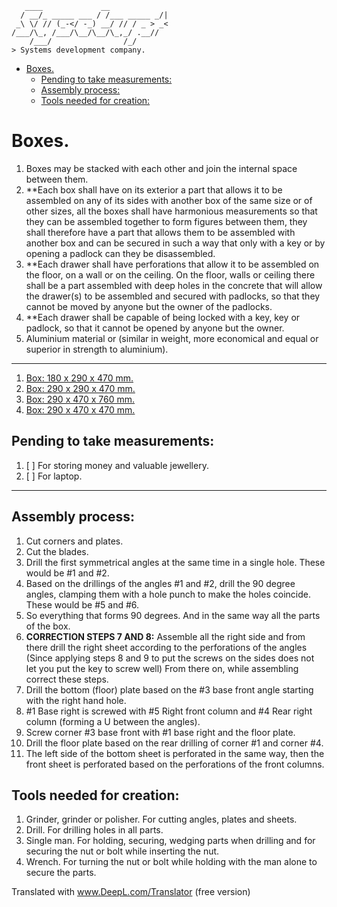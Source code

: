 ```console
   ____             __             
  / __/_ _____ ___ / /___ _____ _/|
 _\ \/ // (_-</ -_) __/ // / _ > _<
/___/\_, /___/\__/\__/\_,_/ .__//  
    /___/                /_/       
> Systems development company.
```

- [Boxes.](#boxes)
  - [Pending to take measurements:](#pending-to-take-measurements)
  - [Assembly process:](#assembly-process)
  - [Tools needed for creation:](#tools-needed-for-creation)

# Boxes.

1. Boxes may be stacked with each other and join the internal space between them.
2. **Each box shall have on its exterior a part that allows it to be assembled on any of its sides with another box of the same size or of other sizes, all the boxes shall have harmonious measurements so that they can be assembled together to form figures between them, they shall therefore have a part that allows them to be assembled with another box and can be secured in such a way that only with a key or by opening a padlock can they be disassembled.
3. **Each drawer shall have perforations that allow it to be assembled on the floor, on a wall or on the ceiling. On the floor, walls or ceiling there shall be a part assembled with deep holes in the concrete that will allow the drawer(s) to be assembled and secured with padlocks, so that they cannot be moved by anyone but the owner of the padlocks.
4. **Each drawer shall be capable of being locked with a key, key or padlock, so that it cannot be opened by anyone but the owner.
5. Aluminium material or (similar in weight, more economical and equal or superior in strength to aluminium).

----

1. [Box: 180 x 290 x 470 mm.](./180x290x470mm.md)
2. [Box: 290 x 290 x 470 mm.](./290x290x470mm.md)
3. [Box: 290 x 470 x 760 mm.](./290x470x760mm.md)
4. [Box: 290 x 470 x 470 mm.](./290x470x470x470mm.md)

## Pending to take measurements:

1. [ ] For storing money and valuable jewellery.
2. [ ] For laptop.

----

## Assembly process:

1. Cut corners and plates.
2. Cut the blades.
3. Drill the first symmetrical angles at the same time in a single hole. These would be #1 and #2.
4. Based on the drillings of the angles #1 and #2, drill the 90 degree angles, clamping them with a hole punch to make the holes coincide. These would be #5 and #6.
5. So everything that forms 90 degrees. And in the same way all the parts of the box. 
6. **CORRECTION STEPS 7 AND 8:** Assemble all the right side and from there drill the right sheet according to the perforations of the angles (Since applying steps 8 and 9 to put the screws on the sides does not let you put the key to screw well) From there on, while assembling correct these steps.
7. Drill the bottom (floor) plate based on the #3 base front angle starting with the right hand hole.
8. #1 Base right is screwed with #5 Right front column and #4 Rear right column (forming a U between the angles).
9.  Screw corner #3 base front with #1 base right and the floor plate.
10. Drill the floor plate based on the rear drilling of corner #1 and corner #4. 
11. The left side of the bottom sheet is perforated in the same way, then the front sheet is perforated based on the perforations of the front columns. 

## Tools needed for creation:

1. Grinder, grinder or polisher. For cutting angles, plates and sheets.
2. Drill. For drilling holes in all parts.
3. Single man. For holding, securing, wedging parts when drilling and for securing the nut or bolt while inserting the nut.
4. Wrench. For turning the nut or bolt while holding with the man alone to secure the parts.

Translated with www.DeepL.com/Translator (free version)